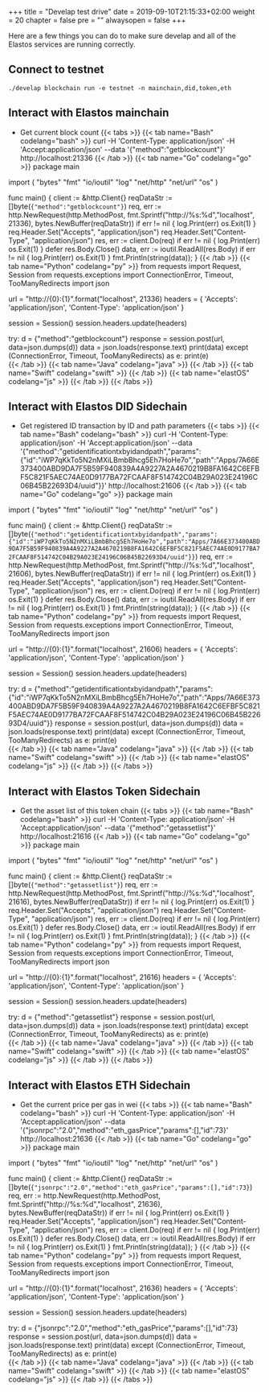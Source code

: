+++
title = "Develap test drive"
date = 2019-09-10T21:15:33+02:00
weight = 20
chapter = false
pre = ""
alwaysopen = false
+++ 

Here are a few things you can do to make sure develap and all of the Elastos services are running correctly.

## Connect to testnet
```
./develap blockchain run -e testnet -n mainchain,did,token,eth
```

## Interact with Elastos mainchain
- Get current block count
{{< tabs >}}
    {{< tab name="Bash" codelang="bash" >}} 
curl -H 'Content-Type: application/json' -H 'Accept:application/json' --data '{"method":"getblockcount"}' http://localhost:21336
    {{< /tab >}}
    {{< tab name="Go" codelang="go" >}} 
package main

import (
    "bytes"
    "fmt"
    "io/ioutil"
    "log"
    "net/http"
    "net/url"
    "os"
)

func main() {
    client := &http.Client{}
    reqDataStr := []byte(`{"method":"getblockcount"}`)
    req, err := http.NewRequest(http.MethodPost, fmt.Sprintf("http://%s:%d","localhost", 21336), bytes.NewBuffer(reqDataStr))
    if err != nil {
      log.Print(err)
      os.Exit(1)
    }
    req.Header.Set("Accepts", "application/json")
    req.Header.Set("Content-Type", "application/json")
    res, err := client.Do(req)
    if err != nil {
      log.Print(err)
      os.Exit(1)
    }
    defer res.Body.Close()
    data, err := ioutil.ReadAll(res.Body)
    if err != nil {
      log.Print(err)
      os.Exit(1)
    }
    fmt.Println(string(data));
}
    {{< /tab >}}
    {{< tab name="Python" codelang="py" >}} 
from requests import Request, Session
from requests.exceptions import ConnectionError, Timeout, TooManyRedirects
import json

url = "http://{0}:{1}".format("localhost", 21336)
headers = {
    'Accepts': 'application/json',
    'Content-Type': 'application/json'
}

session = Session()
session.headers.update(headers)

try:
    d = {"method":"getblockcount"}
    response = session.post(url, data=json.dumps(d)) 
    data = json.loads(response.text)
    print(data)
except (ConnectionError, Timeout, TooManyRedirects) as e:
    print(e)    
    {{< /tab >}}
    {{< tab name="Java" codelang="java" >}} 
    {{< /tab >}} 
    {{< tab name="Swift" codelang="swift" >}} 
    {{< /tab >}} 
    {{< tab name="elastOS" codelang="js" >}} 
    {{< /tab >}} 
{{< /tabs >}}

## Interact with Elastos DID Sidechain
- Get registered ID transaction by ID and path parameters
{{< tabs >}}
    {{< tab name="Bash" codelang="bash" >}} 
curl -H 'Content-Type: application/json' -H 'Accept:application/json' --data '{"method":"getidentificationtxbyidandpath","params":{"id":"iWP7qKkTo5N2nMXiLBmbBhcg5Eh7HoHe7o","path":"Apps/7A66E373400ABD9DA7F5B59F940839A4A9227A2A4670219B8FA1642C6EFBF5C821F5AEC74AE0D9177BA72FCAAF8F514742C04B29A023E24196C06B45B22693D4/uuid"}}' http://localhost:21606
    {{< /tab >}}
    {{< tab name="Go" codelang="go" >}} 
package main

import (
    "bytes"
    "fmt"
    "io/ioutil"
    "log"
    "net/http"
    "net/url"
    "os"
)

func main() {
    client := &http.Client{}
    reqDataStr := []byte(`{"method":"getidentificationtxbyidandpath","params":{"id":"iWP7qKkTo5N2nMXiLBmbBhcg5Eh7HoHe7o","path":"Apps/7A66E373400ABD9DA7F5B59F940839A4A9227A2A4670219B8FA1642C6EFBF5C821F5AEC74AE0D9177BA72FCAAF8F514742C04B29A023E24196C06B45B22693D4/uuid"}}`)
    req, err := http.NewRequest(http.MethodPost, fmt.Sprintf("http://%s:%d","localhost", 21606), bytes.NewBuffer(reqDataStr))
    if err != nil {
      log.Print(err)
      os.Exit(1)
    }
    req.Header.Set("Accepts", "application/json")
    req.Header.Set("Content-Type", "application/json")
    res, err := client.Do(req)
    if err != nil {
      log.Print(err)
      os.Exit(1)
    }
    defer res.Body.Close()
    data, err := ioutil.ReadAll(res.Body)
    if err != nil {
      log.Print(err)
      os.Exit(1)
    }
    fmt.Println(string(data));
}
    {{< /tab >}}
    {{< tab name="Python" codelang="py" >}} 
from requests import Request, Session
from requests.exceptions import ConnectionError, Timeout, TooManyRedirects
import json

url = "http://{0}:{1}".format("localhost", 21606)
headers = {
    'Accepts': 'application/json',
    'Content-Type': 'application/json'
}

session = Session()
session.headers.update(headers)

try:
    d = {"method":"getidentificationtxbyidandpath","params":{"id":"iWP7qKkTo5N2nMXiLBmbBhcg5Eh7HoHe7o","path":"Apps/7A66E373400ABD9DA7F5B59F940839A4A9227A2A4670219B8FA1642C6EFBF5C821F5AEC74AE0D9177BA72FCAAF8F514742C04B29A023E24196C06B45B22693D4/uuid"}}
    response = session.post(url, data=json.dumps(d)) 
    data = json.loads(response.text)
    print(data)
except (ConnectionError, Timeout, TooManyRedirects) as e:
    print(e)    
    {{< /tab >}}
    {{< tab name="Java" codelang="java" >}} 
    {{< /tab >}} 
    {{< tab name="Swift" codelang="swift" >}} 
    {{< /tab >}} 
    {{< tab name="elastOS" codelang="js" >}} 
    {{< /tab >}} 
{{< /tabs >}}

## Interact with Elastos Token Sidechain
- Get the asset list of this token chain
{{< tabs >}}
    {{< tab name="Bash" codelang="bash" >}} 
curl -H 'Content-Type: application/json' -H 'Accept:application/json' --data '{"method":"getassetlist"}' http://localhost:21616
    {{< /tab >}}
    {{< tab name="Go" codelang="go" >}} 
package main

import (
    "bytes"
    "fmt"
    "io/ioutil"
    "log"
    "net/http"
    "net/url"
    "os"
)

func main() {
    client := &http.Client{}
    reqDataStr := []byte(`{"method":"getassetlist"}`)
    req, err := http.NewRequest(http.MethodPost, fmt.Sprintf("http://%s:%d","localhost", 21616), bytes.NewBuffer(reqDataStr))
    if err != nil {
      log.Print(err)
      os.Exit(1)
    }
    req.Header.Set("Accepts", "application/json")
    req.Header.Set("Content-Type", "application/json")
    res, err := client.Do(req)
    if err != nil {
      log.Print(err)
      os.Exit(1)
    }
    defer res.Body.Close()
    data, err := ioutil.ReadAll(res.Body)
    if err != nil {
      log.Print(err)
      os.Exit(1)
    }
    fmt.Println(string(data));
}
    {{< /tab >}}
    {{< tab name="Python" codelang="py" >}} 
from requests import Request, Session
from requests.exceptions import ConnectionError, Timeout, TooManyRedirects
import json

url = "http://{0}:{1}".format("localhost", 21616)
headers = {
    'Accepts': 'application/json',
    'Content-Type': 'application/json'
}

session = Session()
session.headers.update(headers)

try:
    d = {"method":"getassetlist"}
    response = session.post(url, data=json.dumps(d)) 
    data = json.loads(response.text)
    print(data)
except (ConnectionError, Timeout, TooManyRedirects) as e:
    print(e)    
    {{< /tab >}}
    {{< tab name="Java" codelang="java" >}} 
    {{< /tab >}} 
    {{< tab name="Swift" codelang="swift" >}} 
    {{< /tab >}} 
    {{< tab name="elastOS" codelang="js" >}} 
    {{< /tab >}} 
{{< /tabs >}}

## Interact with Elastos ETH Sidechain
- Get the current price per gas in wei
{{< tabs >}}
    {{< tab name="Bash" codelang="bash" >}} 
curl -H 'Content-Type: application/json' -H 'Accept:application/json' --data '{"jsonrpc":"2.0","method":"eth_gasPrice","params":[],"id":73}' http://localhost:21636
    {{< /tab >}}
    {{< tab name="Go" codelang="go" >}} 
package main

import (
    "bytes"
    "fmt"
    "io/ioutil"
    "log"
    "net/http"
    "net/url"
    "os"
)

func main() {
    client := &http.Client{}
    reqDataStr := []byte(`{"jsonrpc":"2.0","method":"eth_gasPrice","params":[],"id":73}`)
    req, err := http.NewRequest(http.MethodPost, fmt.Sprintf("http://%s:%d","localhost", 21636), bytes.NewBuffer(reqDataStr))
    if err != nil {
      log.Print(err)
      os.Exit(1)
    }
    req.Header.Set("Accepts", "application/json")
    req.Header.Set("Content-Type", "application/json")
    res, err := client.Do(req)
    if err != nil {
      log.Print(err)
      os.Exit(1)
    }
    defer res.Body.Close()
    data, err := ioutil.ReadAll(res.Body)
    if err != nil {
      log.Print(err)
      os.Exit(1)
    }
    fmt.Println(string(data));
}
    {{< /tab >}}
    {{< tab name="Python" codelang="py" >}} 
from requests import Request, Session
from requests.exceptions import ConnectionError, Timeout, TooManyRedirects
import json

url = "http://{0}:{1}".format("localhost", 21636)
headers = {
    'Accepts': 'application/json',
    'Content-Type': 'application/json'
}

session = Session()
session.headers.update(headers)

try:
    d = {"jsonrpc":"2.0","method":"eth_gasPrice","params":[],"id":73}
    response = session.post(url, data=json.dumps(d)) 
    data = json.loads(response.text)
    print(data)
except (ConnectionError, Timeout, TooManyRedirects) as e:
    print(e)    
    {{< /tab >}}
    {{< tab name="Java" codelang="java" >}} 
    {{< /tab >}} 
    {{< tab name="Swift" codelang="swift" >}} 
    {{< /tab >}} 
    {{< tab name="elastOS" codelang="js" >}} 
    {{< /tab >}} 
{{< /tabs >}}